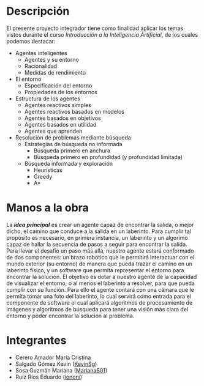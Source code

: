 # Descripción
El presente proyecto integrador tiene como finalidad aplicar los temas vistos durante el curso _Introducción a la Inteligencia Artificial_, de los cuales podemos destacar:

* Agentes inteligentes
  * Agentes y su entorno
  * Racionalidad
  * Medidas de rendimiento
* El entorno
  * Especificación del entorno
  * Propiedades de los entornos
* Estructura de los agentes
  * Agentes reactivos simples
  * Agentes reactivos basados en modelos
  * Agentes basados en objetivos
  * Agentes basados en utilidad
  * Agentes que aprenden
* Resolución de problemas mediante búsqueda
  * Estrategias de búsqueda no informada
    * Búsqueda primero en anchura
    * Búsqueda primero en profundidad (y profundidad limitada)
  * Búsqueda informada y exploración
    * Heurísticas
    * Greedy
    * A*
    
# Manos a la obra
La ***idea principal*** es crear un agente capaz de encontrar la salida, o mejor dicho, el camino que conduce a la salida en un laberinto. Para cumplir tal propósito es necesario, en primera instancia, un laberinto y un algorimo capaz de hallar la secuencia de pasos a seguir para encontrar la salida. Para llevar el desafío un paso más allá, nuestro agente estará conformado de dos componentes: un brazo robótico que le permitirá interactuar con el mundo exterior (su entorno) de manera que pueda trazar el camino en un laberinto físico, y un software que permita representar el entorno para encontrar la solución. El objetivo es dotar a nuestro agente de la capacidad de visualizar el entorno, o al menos el laberinto a resolver, para que pueda cumplir con su función. Para ello el agente contará con una cámara que le permita tomar una foto del laberinto, lo cual servirá como entrada para el componente de software el cual aplicará algoritmos de procesamiento de imágenes y algoritmos de búsqueda para tener una visión más clara del entorno y poder encontrar la solución al problema.

# Integrantes
* Cerero Amador María Cristina
* Salgado Gómez Kevin ([KevinSg](https://github.com/KevinSalgado))
* Sosa Guzmán Mariana ([MarianaS01](https://github.com/MarianaS01))
* Ruíz Ríos Eduardo ([iononi](https://github.com/iononi))
